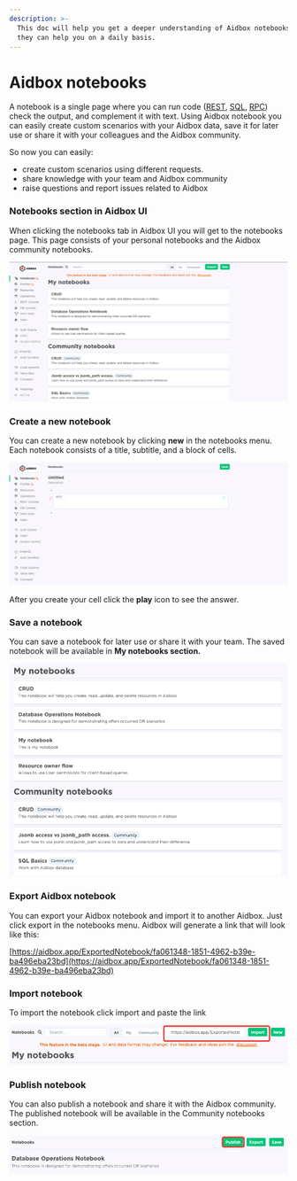 ```yaml
---
description: >-
  This doc will help you get a deeper understanding of Aidbox notebooks and how
  they can help you on a daily basis.
---
```


# Aidbox notebooks

A notebook is a single page where you can run code \([REST](../api-1/api/), [SQL](../modules-1/aidbox-search/usdpsql.md), [RPC](../api-1/rpc-api.md)\) check the output, and complement it with text. Using Aidbox notebook you can easily create custom scenarios with your Aidbox data, save it for later use or share it with your colleagues and the Aidbox community.

So now you can easily:

* create custom scenarios using different requests.
* share knowledge with your team and Aidbox community
* raise questions and report issues related to Aidbox

### Notebooks section in Aidbox UI

When clicking the notebooks tab in Aidbox UI you will get to the notebooks page. This page consists of your personal notebooks and the Aidbox community notebooks.

![](../.gitbook/assets/2021-09-03_09-49-41.png)

### Create a new notebook

You can create a new notebook by clicking **new** in the notebooks menu. Each notebook consists of a title, subtitle, and a block of cells.

![](../.gitbook/assets/2021-09-03_09-47-33.png)

After you create your cell click the **play** icon to see the answer.

### Save a notebook

You can save a notebook for later use or share it with your team. The saved notebook will be available in **My notebooks section.**  


![](../.gitbook/assets/2021-09-03_09-59-55.png)

### Export Aidbox notebook

You can export your Aidbox notebook and import it to another Aidbox. Just click export in the notebooks menu. Aidbox will generate a link that will look like this:  
  
[https://aidbox.app/ExportedNotebook/fa061348-1851-4962-b39e-ba496eba23bd](https://aidbox.app/ExportedNotebook/fa061348-1851-4962-b39e-ba496eba23bd)

### Import notebook

To import the notebook click import and paste the link

![Import Aidbox notebok](../.gitbook/assets/2021-09-03_10-05-53.png)

### Publish notebook

You can also publish a notebook and share it with the Aidbox community. The published notebook will be available in the Community notebooks section.

![Publish Aidbox notebook](../.gitbook/assets/2021-09-03_10-13-27.png)

